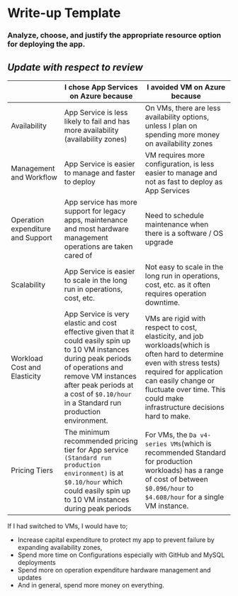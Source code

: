 # Write-up Template

### Analyze, choose, and justify the appropriate resource option for deploying the app.

<!-- ## I chose App Services on Azure because,
- App Service is less likely to fail and has more availability (availability zones)
- App Service is easier to manage and faster to deploy
- App service has more support for legacy apps
- App Service is easier to scale in the long run in operations, cost, etc.
## *Update with respect to review*
- App is very elastic and cost effective given that it could easily spin up to 10 VM instances during peak periods of operations and remove VM instances after peak periods at a cost of `$0.10/hour` in a Standard run production environment.

## I avoided VM on Azure because,
- On VM there is less availability options, unless I plan on spending more money on availability zones
- VM requires more configuration is less easier to manage and not as fast to deploy as App Services
- Need to schedule maintenance when there is a software / OS upgrade
- Not easy scale in the long run in operations, cost, etc.
## *Update with respect to review*
- VMs are rigid with respect to cost, and job workloads(which is often hard to determine even with stress tests) required for application can easily change or fluctuate over time. The mostly used General Purpose VMs range in just  `B1ls(4.38/month)` to `D8s_v3(350.48/month)` VM Sizes. This could make infrastructure decisions hard to make.
- While comparing cost, the `Da v4-series VMs`(which is recommended Standard for production workloads) with an app service `Standard run production environment` pricing tier, I observed that the range of cost for VMs were between `$0.096/hour` to `$4.608/hour` for a production environment compared to a App Service Standard Run production workloads which was at a cost of `$0.10/hour`. The cost of VMs as compared, is quite exorbitant for continuously running workloads.
 -->

## *Update with respect to review*


|   | I chose App Services on Azure because | I avoided VM on Azure because |
| ---------- | ---------- | ---------- |
| Availability | App Service is less likely to fail and has more availability (availability zones) | On VMs, there are less availability options, unless I plan on spending more money on availability zones |
| Management and Workflow | App Service is easier to manage and faster to deploy | VM requires more configuration, is less easier to manage and not as fast to deploy as App Services |
| Operation expenditure and Support | App service has more support for legacy apps, maintenance and most hardware management operations are taken cared of | Need to schedule maintenance when there is a software / OS upgrade |
| Scalability | App Service is easier to scale in the long run in operations, cost, etc. | Not easy to scale in the long run in operations, cost, etc. as it often requires operation downtime. |
| Workload Cost and Elasticity | App Service is very elastic and cost effective given that it could easily spin up to 10 VM instances during peak periods of operations and remove VM instances after peak periods at a cost of `$0.10/hour` in a Standard run production environment. | VMs are rigid with respect to cost, elasticity, and job workloads(which is often hard to determine even with stress tests) required for application can easily change or fluctuate over time. This could make infrastructure decisions hard to make. |
| Pricing Tiers | The minimum recommended pricing tier for App service `(Standard run production environment)` is at `$0.10/hour` which could easily spin up to 10 VM instances during peak periods | For VMs, the `Da v4-series VMs`(which is recommended Standard for production workloads) has a range of cost of  between `$0.096/hour` to `$4.608/hour` for a single VM instance. |

If I had switched to VMs, I would have to;
- Increase capital expenditure to protect my app to prevent failure by expanding availability zones,
- Spend more time on Configurations especially with GitHub and MySQL deployments
- Spend more on operation expenditure hardware management and updates
- And in general, spend more money on everything.
